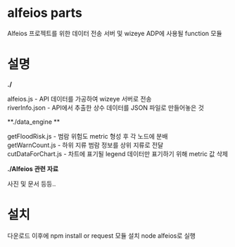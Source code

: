# alfeios parts
Alfeios 프로젝트를 위한 데이터 전송 서버 및 wizeye ADP에 사용될 function 모듈

# 설명


**./**

alfeios.js - API 데이터를 가공하여 wizeye 서버로 전송<br>
riverInfo.json - API에서 추출한 상수 데이터를 JSON 파일로 만들어놓은 것<br>

**./data_engine **

getFloodRisk.js - 범람 위험도 metric 형성 후 각 노드에 분배</br>
getWarnCount.js - 하위 지류 범람 정보를 상위 지류로 전달<br>
cutDataForChart.js - 차트에 표기될 legend 데이터만 표기하기 위해 metric 값 삭제<br>

**./Alfeios 관련 자료**

사진 및 문서 등등..

# 설치
다운로드 이후에 npm install or request 모듈 설치
node alfeios로 실행
